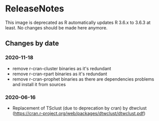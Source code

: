 ReleaseNotes
============

This image is deprecated as R automatically updates R 3.6.x to 3.6.3 at least.
No changes should be made here anymore.

Changes by date
---------------

### 2020-11-18
 - remove r-cran-cluster binaries as it's redundant 
 - remove r-cran-rpart binaries as it's redundant
 - remove r-cran-prophet binaries as there are dependencies problems and install it from sources

### 2020-06-16
 - Replacement of TSclust (due to deprecation by cran) by dtwclust (https://cran.r-project.org/web/packages/dtwclust/dtwclust.pdf)
 
 